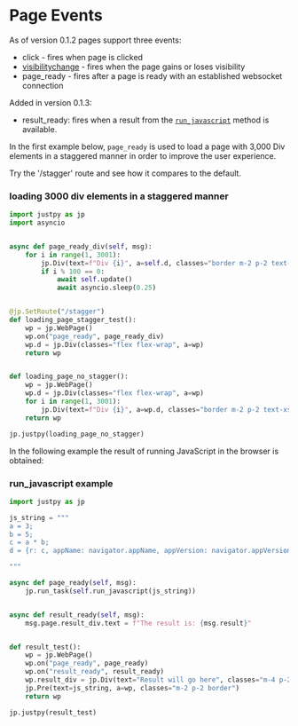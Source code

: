 # Page Events

As of version 0.1.2 pages support three events:

* click - fires when page is clicked
* [visibilitychange](https://developer.mozilla.org/en-US/docs/Web/API/Document/visibilitychange_event) - fires when the page gains or loses visibility
* page_ready - fires after a page is ready with an established websocket connection

Added in version 0.1.3:

* result_ready: fires when a result from the [`run_javascript`](/reference/webpage/#async-def-run_javascriptself-javascript_string-request_id-sendtrue) method is available.

In the first example below, `page_ready` is used to load a page with 3,000 Div elements in a staggered manner in order to improve the user experience.

Try the '/stagger' route and see how it compares to the default.
### loading 3000 div elements in a staggered manner

```python
import justpy as jp
import asyncio


async def page_ready_div(self, msg):
    for i in range(1, 3001):
        jp.Div(text=f"Div {i}", a=self.d, classes="border m-2 p-2 text-xs")
        if i % 100 == 0:
            await self.update()
            await asyncio.sleep(0.25)


@jp.SetRoute("/stagger")
def loading_page_stagger_test():
    wp = jp.WebPage()
    wp.on("page_ready", page_ready_div)
    wp.d = jp.Div(classes="flex flex-wrap", a=wp)
    return wp


def loading_page_no_stagger():
    wp = jp.WebPage()
    wp.d = jp.Div(classes="flex flex-wrap", a=wp)
    for i in range(1, 3001):
        jp.Div(text=f"Div {i}", a=wp.d, classes="border m-2 p-2 text-xs")
    return wp

jp.justpy(loading_page_no_stagger)
```

In the following example the result of running JavaScript in the browser is obtained:

### run_javascript example

```python
import justpy as jp

js_string = """
a = 3;
b = 5;
c = a * b;
d = {r: c, appName: navigator.appName, appVersion: navigator.appVersion}

"""

async def page_ready(self, msg):
    jp.run_task(self.run_javascript(js_string))


async def result_ready(self, msg):
    msg.page.result_div.text = f"The result is: {msg.result}"


def result_test():
    wp = jp.WebPage()
    wp.on("page_ready", page_ready)
    wp.on("result_ready", result_ready)
    wp.result_div = jp.Div(text="Result will go here", classes="m-4 p-2 text-xl", a=wp)
    jp.Pre(text=js_string, a=wp, classes="m-2 p-2 border")
    return wp

jp.justpy(result_test)
```
